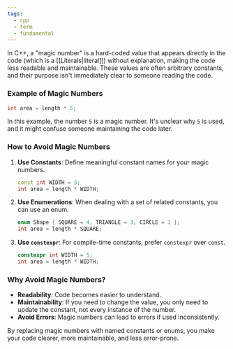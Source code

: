 ```yaml
---
tags:
  - cpp
  - term
  - fundamental
---
```


In C++, a "magic number" is a hard-coded value that appears directly in the code (which is a [[Literals|literal]]) without explanation, making the code less readable and maintainable. These values are often arbitrary constants, and their purpose isn't immediately clear to someone reading the code.

### Example of Magic Numbers
```cpp
int area = length * 5;
```

In this example, the number `5` is a magic number. It's unclear why `5` is used, and it might confuse someone maintaining the code later.

### How to Avoid Magic Numbers

1. **Use Constants**: Define meaningful constant names for your magic numbers.
    ```cpp
    const int WIDTH = 5;
    int area = length * WIDTH;
    ```

2. **Use Enumerations**: When dealing with a set of related constants, you can use an enum.
    ```cpp
    enum Shape { SQUARE = 4, TRIANGLE = 3, CIRCLE = 1 };
    int area = length * SQUARE;
    ```

3. **Use `constexpr`**: For compile-time constants, prefer `constexpr` over `const`.
    ```cpp
    constexpr int WIDTH = 5;
    int area = length * WIDTH;
    ```

### Why Avoid Magic Numbers?
- **Readability**: Code becomes easier to understand.
- **Maintainability**: If you need to change the value, you only need to update the constant, not every instance of the number.
- **Avoid Errors**: Magic numbers can lead to errors if used inconsistently.

By replacing magic numbers with named constants or enums, you make your code clearer, more maintainable, and less error-prone.